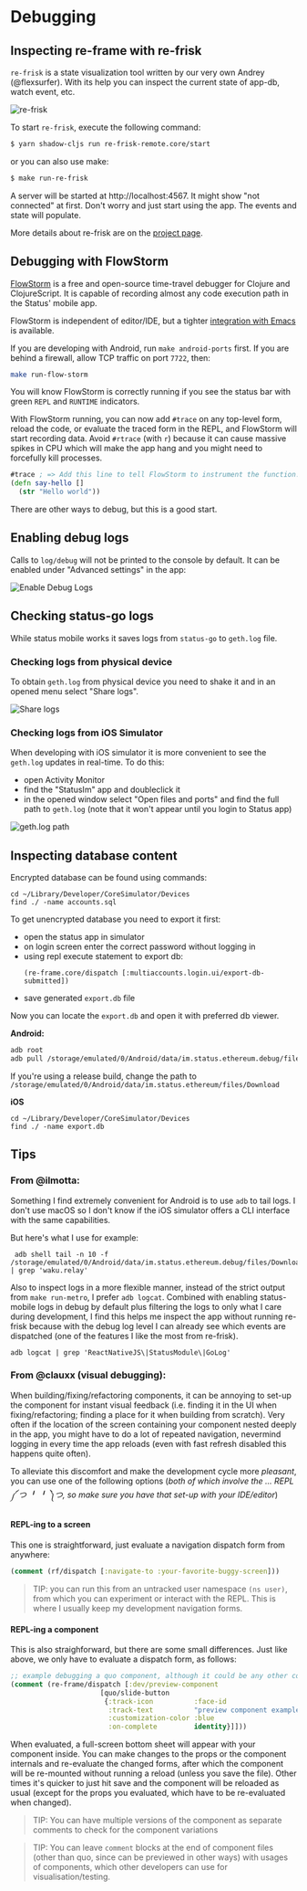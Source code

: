 # Debugging

## Inspecting re-frame with re-frisk
`re-frisk` is a state visualization tool written by our very own Andrey (@flexsurfer). With its help you can inspect the current state of app-db, watch event, etc.

![re-frisk](images/debugging/re-frisk.png)

To start `re-frisk`, execute the following command:
```bash
$ yarn shadow-cljs run re-frisk-remote.core/start
```

or you can also use make:

```bash
$ make run-re-frisk
```

A server will be started at http://localhost:4567. It might show "not connected" at first. Don't worry and just start using the app. The events and state will populate.

More details about re-frisk are on the [project page](https://github.com/flexsurfer/re-frisk).

## Debugging with FlowStorm

[FlowStorm](http://www.flow-storm.org/) is a free and open-source time-travel
debugger for Clojure and ClojureScript. It is capable of recording almost any
code execution path in the Status' mobile app.

FlowStorm is independent of editor/IDE, but a tighter [integration with
Emacs](https://github.com/jpmonettas/cider-storm) is available.

If you are developing with Android, run `make android-ports` first. If you are
behind a firewall, allow TCP traffic on port `7722`, then:

```bash
make run-flow-storm
```

You will know FlowStorm is correctly running if you see the status bar with
green `REPL` and `RUNTIME` indicators.

With FlowStorm running, you can now add `#trace` on any top-level form, reload
the code, or evaluate the traced form in the REPL, and FlowStorm will start
recording data. Avoid `#rtrace` (with `r`) because it can cause massive spikes
in CPU which will make the app hang and you might need to forcefully kill
processes.

```clojure
#trace ; => Add this line to tell FlowStorm to instrument the function.
(defn say-hello []
  (str "Hello world"))
```

There are other ways to debug, but this is a good start.

## Enabling debug logs
Calls to `log/debug` will not be printed to the console by default. It can be enabled under "Advanced settings" in the app:

![Enable Debug Logs](images/debugging/log-settings.png)


## Checking status-go logs
While status mobile works it saves logs from `status-go` to `geth.log` file.


### Checking logs from physical device
To obtain `geth.log` from physical device you need to shake it and in an opened menu select "Share logs". 

![Share logs](images/debugging/share-logs.jpeg)


### Checking logs from iOS Simulator
When developing with iOS simulator it is more convenient to see the `geth.log` updates in real-time.
To do this:
- open Activity Monitor
- find the "StatusIm" app and doubleclick it
- in the opened window select "Open files and ports" and find the full path to `geth.log` (note that it won't appear until you login to Status app)

![geth.log path](images/debugging/geth-path.png)

## Inspecting database content

Encrypted database can be found using commands:
```
cd ~/Library/Developer/CoreSimulator/Devices
find ./ -name accounts.sql
```

To get unencrypted database you need to export it first:
- open the status app in simulator
- on login screen enter the correct password without logging in
- using repl execute statement to export db:
   ```
   (re-frame.core/dispatch [:multiaccounts.login.ui/export-db-submitted])
   ```
- save generated `export.db` file

Now you can locate the `export.db` and open it with preferred db viewer.

**Android:**

```sh
adb root
adb pull /storage/emulated/0/Android/data/im.status.ethereum.debug/files/Download/export.db /path/to/store/export.db
```

If you're using a release build, change the path to `/storage/emulated/0/Android/data/im.status.ethereum/files/Download`

**iOS**

```
cd ~/Library/Developer/CoreSimulator/Devices
find ./ -name export.db
```



## Tips
### From @ilmotta:

Something I find extremely convenient for Android is to use `adb` to tail logs. I don't use macOS so I don't know if the iOS simulator offers a CLI interface with the same capabilities.

But here's what I use for example:

```
 adb shell tail -n 10 -f /storage/emulated/0/Android/data/im.status.ethereum.debug/files/Download/geth.log | grep 'waku.relay'
``` 

Also to inspect logs in a more flexible manner, instead of the strict output from `make run-metro`, I prefer `adb logcat`. Combined with enabling status-mobile logs in debug by default plus filtering the logs to only what I care during development, I find this helps me inspect the app without running re-frisk because with the debug log level I can already see which events are dispatched (one of the features I like the most from re-frisk).

```
adb logcat | grep 'ReactNativeJS\|StatusModule\|GoLog'
```

### From @clauxx (visual debugging):

When building/fixing/refactoring components, it can be annoying to set-up the component for instant visual feedback (i.e. finding it in the UI when fixing/refactoring; finding a place for it when building from scratch). Very often if the location of the screen containing your component nested deeply in the app, you might have to do a lot of repeated navigation, nevermind logging in every time the app reloads (even with fast refresh disabled this happens quite often).

To alleviate this discomfort and make the development cycle more *pleasant*, you can use one of the following options (*_both of which involve the ... REPL ༼ つ ╹ ╹ ༽つ, so make sure you have that set-up with your IDE/editor_*)

#### REPL-ing to a screen

This one is straightforward, just evaluate a navigation dispatch form from anywhere:

```cljs
(comment (rf/dispatch [:navigate-to :your-favorite-buggy-screen]))
```

> TIP: you can run this from an untracked user namespace `(ns user)`, from which you can experiment or interact with the REPL. This is where I usually keep my development navigation forms.

#### REPL-ing a component

This is also straighforward, but there are some small differences. Just like above, we only have to evaluate a dispatch form, as follows:

```cljs
;; example debugging a quo component, although it could be any other component e.g. from the `status-im2` ns.
(comment (re-frame/dispatch [:dev/preview-component
                      [quo/slide-button
                       {:track-icon          :face-id
                        :track-text          "preview component example"
                        :customization-color :blue
                        :on-complete         identity}]]))
```

When evaluated, a full-screen bottom sheet will appear with your component inside. You can make changes to the props or the component internals and re-evaluate the changed forms, after which the component will be re-mounted without running a reload (unless you save the file). Other times it's quicker to just hit save and the component will be reloaded as usual (except for the props you evaluated, which have to be re-evaluated when changed).

> TIP: You can have multiple versions of the component as separate comments to check for the component variations

> TIP: You can leave `comment` blocks at the end of component files (other than quo, since can be previewed in other ways) with usages of components, which other developers can use for visualisation/testing.
